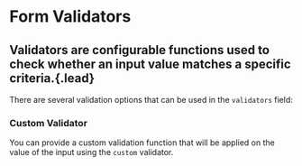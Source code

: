 # Form Validators
## Validators are configurable functions used to check whether an input value matches a specific criteria.{.lead}

There are several validation options that can be used in the `validators` field:

<i-code-preview title="Alpha Validator" markup="alpha">
<i-form v-model="alphaValidatorForm">
    <i-form-group>
        <i-input :schema="alphaValidatorForm.input" placeholder="This field should contain only letters" />
    </i-form-group>
    <i-form-group>
        <i-input :schema="alphaValidatorForm.inputSpaces" placeholder="This field should contain only letters and spaces" />
    </i-form-group>
    <i-form-group>
        <i-input :schema="alphaValidatorForm.inputDashes" placeholder="This field should contain only letters and dashes" />
    </i-form-group>
</i-form>
<template slot="html">

~~~html
<i-form v-model="form">
    <i-form-group>
        <i-input :schema="form.input" placeholder="This field should contain only letters" />
    </i-form-group>
    <i-form-group>
        <i-input :schema="form.inputSpaces" placeholder="This field should contain only letters and spaces" />
    </i-form-group>
    <i-form-group>
        <i-input :schema="form.inputDashes" placeholder="This field should contain only letters and dashes" />
    </i-form-group>
</i-form>
~~~

</template>
<template slot="js">

~~~js
export default {
    data () {
        return {
            form: this.$inkline.form({
                input: {
                    validators: [
                        { rule: 'alpha' }
                    ]
                },
                inputSpaces: {
                    validators: [
                        { rule: 'alpha', allowSpaces: true },
                    ]
                },
                inputDashes: {
                    validators: [
                        { rule: 'alpha', allowDashes: true }
                    ]
                }
            })
        };
    }
}
~~~

</template>
<template slot="output">
<span class="_text-muted">// console.log(this.form);</span>
<pre>
<code>
{{ alphaValidatorForm | prettify }}
</code>
</pre>
</template>
</i-code-preview>

<i-code-preview title="Alphanumeric Validator" markup="alphanumeric">
<i-form v-model="alphaValidatorForm">
    <i-form-group>
        <i-input :schema="alphanumericValidatorForm.input" placeholder="This field should contain only letters and numbers" />
    </i-form-group>
    <i-form-group>
        <i-input :schema="alphanumericValidatorForm.inputSpaces" placeholder="This field should contain only letters, numbers and spaces" />
    </i-form-group>
    <i-form-group>
        <i-input :schema="alphanumericValidatorForm.inputDashes" placeholder="This field should contain only letters, numbers and dashes" />
    </i-form-group>
</i-form>
<template slot="html">

~~~html
<i-form v-model="form">
    <i-form-group>
        <i-input :schema="form.input" placeholder="This field should contain only letters and numbers" />
    </i-form-group>
    <i-form-group>
        <i-input :schema="form.inputSpaces" placeholder="This field should contain only letters, numbers and spaces" />
    </i-form-group>
    <i-form-group>
        <i-input :schema="form.inputDashes" placeholder="This field should contain only letters, numbers and dashes" />
    </i-form-group>
</i-form>
~~~

</template>
<template slot="js">

~~~js
export default {
    data () {
        return {
            form: this.$inkline.form({
                input: {
                    validators: [
                        { rule: 'alphanumeric' }
                    ]
                },
                inputSpaces: {
                    validators: [
                        { rule: 'alphanumeric', allowSpaces: true },
                    ]
                },
                inputDashes: {
                    validators: [
                        { rule: 'alphanumeric', allowDashes: true }
                    ]
                }
            })
        };
    }
}
~~~

</template>
<template slot="output">
<span class="_text-muted">// console.log(this.form);</span>
<pre>
<code>
{{ alphaValidatorForm | prettify }}
</code>
</pre>
</template>
</i-code-preview>


<i-code-preview title="Email Validator" markup="email">
<i-form v-model="emailValidatorForm">
    <i-form-group>
        <i-input :schema="emailValidatorForm.input" placeholder="This field an is email" />
    </i-form-group>
</i-form>
<template slot="html">

~~~html
<i-form v-model="form">
    <i-form-group>
        <i-input :schema="form.input" placeholder="This field is an email" />
    </i-form-group>
</i-form>
~~~

</template>
<template slot="js">

~~~js
export default {
    data () {
        return {
            form: this.$inkline.form({
                input: {
                    validators: [
                        { rule: 'email' }
                    ]
                }
            })
        };
    }
}
~~~

</template>
<template slot="output">
<span class="_text-muted">// console.log(this.form);</span>
<pre>
<code>
{{ emailValidatorForm | prettify }}
</code>
</pre>
</template>
</i-code-preview>


<i-code-preview title="Max Validator" markup="max">
<i-form v-model="maxValidatorForm">
    <i-form-group>
        <i-input :schema="maxValidatorForm.input" placeholder="This field accepts a maximum value of 100." />
    </i-form-group>
</i-form>
<template slot="html">

~~~html
<i-form v-model="form">
    <i-form-group>
        <i-input :schema="form.input" placeholder="This field accepts a maximum value of 100." />
    </i-form-group>
</i-form>
~~~

</template>
<template slot="js">

~~~js
export default {
    data () {
        return {
            form: this.$inkline.form({
                input: {
                    validators: [
                        { rule: 'max', value: 100 }
                    ]
                }
            })
        };
    }
}
~~~

</template>
<template slot="output">
<span class="_text-muted">// console.log(this.form);</span>
<pre>
<code>
{{ maxValidatorForm | prettify }}
</code>
</pre>
</template>
</i-code-preview>


<i-code-preview title="Min Validator" markup="min">
<i-form v-model="minValidatorForm">
    <i-form-group>
        <i-input :schema="minValidatorForm.input" placeholder="This field accepts a minimum value of 10." />
    </i-form-group>
</i-form>
<template slot="html">

~~~html
<i-form v-model="form">
    <i-form-group>
        <i-input :schema="form.input" placeholder="This field accepts a minimum value of 10." />
    </i-form-group>
</i-form>
~~~

</template>
<template slot="js">

~~~js
export default {
    data () {
        return {
            form: this.$inkline.form({
                input: {
                    validators: [
                        { rule: 'min', value: 10 }
                    ]
                }
            })
        };
    }
}
~~~

</template>
<template slot="output">
<span class="_text-muted">// console.log(this.form);</span>
<pre>
<code>
{{ minValidatorForm | prettify }}
</code>
</pre>
</template>
</i-code-preview>


<i-code-preview title="Max Length Validator" markup="maxLength">
<i-form v-model="maxLengthValidatorForm">
    <i-form-group>
        <i-input :schema="maxLengthValidatorForm.input" placeholder="This field accepts up to 12 characters." />
    </i-form-group>
</i-form>
<template slot="html">

~~~html
<i-form v-model="form">
    <i-form-group>
        <i-input :schema="form.input" placeholder="This field accepts up to 12 characters." />
    </i-form-group>
</i-form>
~~~

</template>
<template slot="js">

~~~js
export default {
    data () {
        return {
            form: this.$inkline.form({
                input: {
                    validators: [
                        { rule: 'maxLength', value: 12 }
                    ]
                }
            })
        };
    }
}
~~~

</template>
<template slot="output">
<span class="_text-muted">// console.log(this.form);</span>
<pre>
<code>
{{ maxLengthValidatorForm | prettify }}
</code>
</pre>
</template>
</i-code-preview>


<i-code-preview title="Min Length Validator" markup="minLength">
<i-form v-model="minLengthValidatorForm">
    <i-form-group>
        <i-input :schema="minLengthValidatorForm.input" placeholder="This field requires at least 6 characters." />
    </i-form-group>
</i-form>
<template slot="html">

~~~html
<i-form v-model="form">
    <i-form-group>
        <i-input :schema="form.input" placeholder="This field requires at least 6 characters." />
    </i-form-group>
</i-form>
~~~

</template>
<template slot="js">

~~~js
export default {
    data () {
        return {
            form: this.$inkline.form({
                input: {
                    validators: [
                        { rule: 'minLength', value: 6 }
                    ]
                }
            })
        };
    }
}
~~~

</template>
<template slot="output">
<span class="_text-muted">// console.log(this.form);</span>
<pre>
<code>
{{ minLengthValidatorForm | prettify }}
</code>
</pre>
</template>
</i-code-preview>


<i-code-preview title="Number Validator" markup="number">
<i-form v-model="numberValidatorForm">
    <i-form-group>
        <i-input :schema="numberValidatorForm.input" placeholder="This field should contain positive numbers" />
    </i-form-group>
    <i-form-group>
        <i-input :schema="numberValidatorForm.inputNegative" placeholder="This field should contain positive or negative numbers" />
    </i-form-group>
    <i-form-group>
        <i-input :schema="numberValidatorForm.inputNegativeDecimal" placeholder="This field should contain positive or negative decimal numbers" />
    </i-form-group>
</i-form>
<template slot="html">

~~~html
<i-form v-model="form">
    <i-form-group>
        <i-input :schema="form.input" placeholder="This field should contain only numbers" />
    </i-form-group>
    <i-form-group>
        <i-input :schema="form.inputNegative" placeholder="This field should contain positive or negative numbers" />
    </i-form-group>
    <i-form-group>
        <i-input :schema="form.inputNegativeDecimal" placeholder="This field should contain positive or negative decimal numbers" />
    </i-form-group>
</i-form>
~~~

</template>
<template slot="js">

~~~js
export default {
    data () {
        return {
            form: this.$inkline.form({
                input: {
                    validators: [
                        { rule: 'number' }
                    ]
                },
                inputNegative: {
                    validators: [
                        { rule: 'number', allowNegative: true }
                    ]
                },
                inputNegativeDecimal: {
                    validators: [
                        { rule: 'number', allowNegative: true, allowDecimal: true }
                    ]
                }
            })
        };
    }
}
~~~

</template>
<template slot="output">
<span class="_text-muted">// console.log(this.form);</span>
<pre>
<code>
{{ numberValidatorForm | prettify }}
</code>
</pre>
</template>
</i-code-preview>


<i-code-preview title="Required Validator" markup="required">
<i-form v-model="requiredValidatorForm">
    <i-form-group>
        <i-input :schema="requiredValidatorForm.input" placeholder="This field is required" />
    </i-form-group>
</i-form>
<template slot="html">

~~~html
<i-form v-model="form">
    <i-form-group>
        <i-input :schema="form.input" placeholder="This field is required" />
    </i-form-group>
</i-form>
~~~

</template>
<template slot="js">

~~~js
export default {
    data () {
        return {
            form: this.$inkline.form({
                input: {
                    validators: [
                        { rule: 'required' }
                    ]
                }
            })
        };
    }
}
~~~

</template>
<template slot="output">
<span class="_text-muted">// console.log(this.form);</span>
<pre>
<code>
{{ requiredValidatorForm | prettify }}
</code>
</pre>
</template>
</i-code-preview>


<i-code-preview title="Same As Validator" markup="sameAs">
<i-form v-model="sameAsValidatorForm">
    <i-form-group>
        <i-input :schema="sameAsValidatorForm.password" type="password" placeholder="Password" />
    </i-form-group>
    <i-form-group>
        <i-input :schema="sameAsValidatorForm.passwordConfirmation" type="password" placeholder="Password Confirmation" />
    </i-form-group>
</i-form>
<template slot="html">

~~~html
<i-form v-model="form">
    <i-form-group>
        <i-input :schema="form.password" placeholder="Password" />
    </i-form-group>
    <i-form-group>
        <i-input :schema="form.passwordConfirmation" placeholder="Password Confirmation" />
    </i-form-group>
</i-form>
~~~

</template>
<template slot="js">

~~~js
export default {
    data () {
        return {
            form: this.$inkline.form({
                password: {},
                passwordConfirmation: {
                    validators: [
                        { rule: 'sameAs', target: 'password' }
                    ]
                }
            })
        };
    }
}
~~~

</template>
<template slot="output">
<span class="_text-muted">// console.log(this.form);</span>
<pre>
<code>
{{ sameAsValidatorForm | prettify }}
</code>
</pre>
</template>
</i-code-preview>


### Custom Validator

You can provide a custom validation function that will be applied on the value of the input using the `custom` validator.

<i-code-preview title="Custom Validator" markup="custom">
<i-form v-model="customValidatorForm">
    <i-form-group>
        <i-input :schema="customValidatorForm.input" placeholder="This field is custom validated. It needs to contain 'inkline'" />
    </i-form-group>
</i-form>
<template slot="html">

~~~html
<i-form v-model="form">
    <i-form-group>
        <i-input :schema="form.input" placeholder="This field is custom validated. It needs to contain 'inkline'." />
    </i-form-group>
</i-form>
~~~

</template>
<template slot="js">

~~~js
export default {
    data () {
        return {
            form: this.$inkline.form({
                input: {
                    validators: [
                        { rule: 'custom', validator: (v) => /inkline/.test(v) }
                    ]
                }
            })
        };
    }
}
~~~

</template>
<template slot="output">
<span class="_text-muted">// console.log(this.form);</span>
<pre>
<code>
{{ customValidatorForm | prettify }}
</code>
</pre>
</template>
</i-code-preview>
